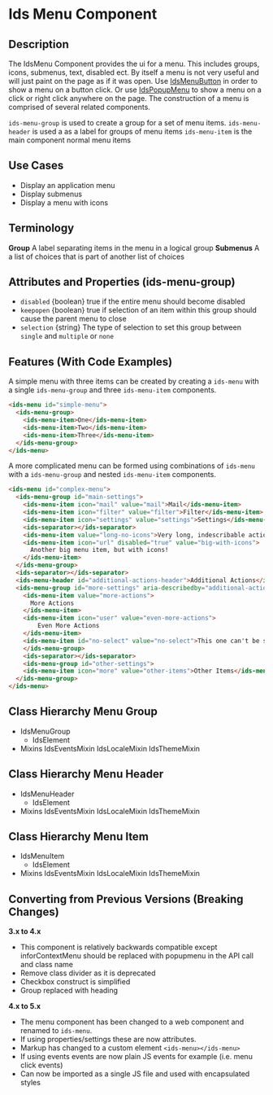 # Ids Menu Component

## Description

The IdsMenu Component provides the ui for a menu. This includes groups, icons, submenus, text, disabled ect. By itself a menu is not very useful and will just paint on the page as if it was open. Use [IdsMenuButton]('../ids-menu-button/README.md') in order to show a menu on a button click. Or use [IdsPopupMenu]('../ids-popup-menu/README.md') to show a menu on a click or right click anywhere on the page. The construction of a menu is comprised of several related components.

`ids-menu-group` is used to create a group for a set of menu items.
`ids-menu-header` is used a as a label for groups of menu items
`ids-menu-item` is the main component normal menu items

## Use Cases

- Display an application menu
- Display submenus
- Display a menu with icons

## Terminology

**Group** A label separating items in the menu in a logical group
**Submenus** A a list of choices that is part of another list of choices

## Attributes and Properties (ids-menu-group)

- `disabled` {boolean} true if the entire menu should become disabled
- `keepopen` {boolean} true if selection of an item within this group should cause the parent menu to close
- `selection` {string} The type of selection to set this group between `single` and `multiple` or `none`

## Features (With Code Examples)

A simple menu with three items can be created by creating a `ids-menu` with a single `ids-menu-group` and three `ids-menu-item` components.

```html
<ids-menu id="simple-menu">
  <ids-menu-group>
    <ids-menu-item>One</ids-menu-item>
    <ids-menu-item>Two</ids-menu-item>
    <ids-menu-item>Three</ids-menu-item>
  </ids-menu-group>
</ids-menu>
```

A more complicated menu can be formed using combinations of  `ids-menu` with a `ids-menu-group` and nested `ids-menu-item` components.

```html
<ids-menu id="complex-menu">
  <ids-menu-group id="main-settings">
    <ids-menu-item icon="mail" value="mail">Mail</ids-menu-item>
    <ids-menu-item icon="filter" value="filter">Filter</ids-menu-item>
    <ids-menu-item icon="settings" value="settings">Settings</ids-menu-item>
    <ids-separator></ids-separator>
    <ids-menu-item value="long-no-icons">Very long, indescribable action with no icons</ids-menu-item>
    <ids-menu-item icon="url" disabled="true" value="big-with-icons">
      Another big menu item, but with icons!
    </ids-menu-item>
  </ids-menu-group>
  <ids-separator></ids-separator>
  <ids-menu-header id="additional-actions-header">Additional Actions</ids-menu-header>
  <ids-menu-group id="more-settings" aria-describedby="additional-actions-header">
    <ids-menu-item value="more-actions">
      More Actions
    </ids-menu-item>
    <ids-menu-item icon="user" value="even-more-actions">
        Even More Actions
    </ids-menu-item>
    <ids-menu-item id="no-select" value="no-select">This one can't be selected (Check the console)</ids-menu-item>
    </ids-menu-group>
    <ids-separator></ids-separator>
    <ids-menu-group id="other-settings">
    <ids-menu-item icon="more" value="other-items">Other Items</ids-menu-item>
  </ids-menu-group>
</ids-menu>
```

## Class Hierarchy Menu Group

- IdsMenuGroup
  - IdsElement
- Mixins
  IdsEventsMixin
  IdsLocaleMixin
  IdsThemeMixin

## Class Hierarchy Menu Header

- IdsMenuHeader
  - IdsElement
- Mixins
  IdsEventsMixin
  IdsLocaleMixin
  IdsThemeMixin

## Class Hierarchy Menu Item

- IdsMenuItem
  - IdsElement
- Mixins
  IdsEventsMixin
  IdsLocaleMixin
  IdsThemeMixin

## Converting from Previous Versions (Breaking Changes)

**3.x to 4.x**

- This component is relatively backwards compatible except inforContextMenu should be replaced with popupmenu in the API call and class name
- Remove class divider as it is deprecated
- Checkbox construct is simplified
- Group replaced with heading

**4.x to 5.x**

- The menu component has been changed to a web component and renamed to `ids-menu`.
- If using properties/settings these are now attributes.
- Markup has changed to a custom element `<ids-menu></ids-menu>`
- If using events events are now plain JS events for example (i.e. menu click events)
- Can now be imported as a single JS file and used with encapsulated styles
